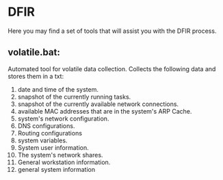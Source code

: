 # DFIR
Here you may find a set of tools that will assist you with the DFIR process.

## volatile.bat:
Automated tool for volatile data collection. Collects the following data and stores them in a txt:
1. date and time of the system.
2. snapshot of the currently running tasks.
3. snapshot of the currently available network connections.
4. available MAC addresses that are in the system's ARP Cache.
5. system's network configuration.
6. DNS configurations.
7. Routing configurations
8. system variables.
9. System user information.
10. The system's network shares.
11. General workstation information.
12. general system information
